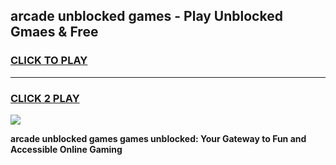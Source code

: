 
## arcade unblocked games - Play Unblocked Gmaes & Free
<h3>
<a href="https://premium.freeplayer.one?title=arcade_unblocked_games&ref=20F">CLICK TO PLAY</a></h3>
<hr>

<h3>
<a href="https://premium.freeplayer.one?title=arcade_unblocked_games&ref=20F">CLICK 2 PLAY</a>
  
</h3>

<a href="https://premium.freeplayer.one?title=arcade_unblocked_games&ref=20F/"><img src="https://clearcache.store/games.png"></a>


**arcade unblocked games games unblocked: Your Gateway to Fun and Accessible Online Gaming**
